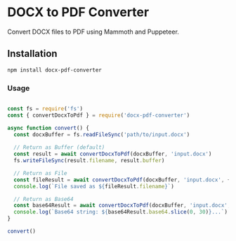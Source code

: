 # DOCX to PDF Converter

Convert DOCX files to PDF using Mammoth and Puppeteer.

## Installation

```sh
npm install docx-pdf-converter
```


### Usage 

```js

const fs = require('fs')
const { convertDocxToPdf } = require('docx-pdf-converter')

async function convert() {
  const docxBuffer = fs.readFileSync('path/to/input.docx')
  
  // Return as Buffer (default)
  const result = await convertDocxToPdf(docxBuffer, 'input.docx')
  fs.writeFileSync(result.filename, result.buffer)

  // Return as File
  const fileResult = await convertDocxToPdf(docxBuffer, 'input.docx', { returnType: 'file' })
  console.log(`File saved as ${fileResult.filename}`)

  // Return as Base64
  const base64Result = await convertDocxToPdf(docxBuffer, 'input.docx', { returnType: 'base64' })
  console.log(`Base64 string: ${base64Result.base64.slice(0, 30)}...`)
}

convert()

```
